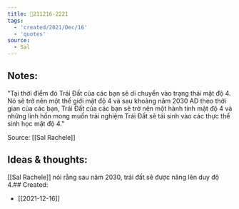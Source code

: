 ```yaml
---
title: 💬211216-2221
tags:
  - 'created/2021/Dec/16'
  - 'quotes'
source:
  - Sal 
---
```


## Notes:
"Tại thời điểm đó Trái Đất của các bạn sẽ di chuyển vào trạng thái mật độ 4. Nó sẽ trở nên một thế giới mật độ 4 và sau khoảng năm 2030 AD theo thời gian của các bạn, Trái Đất của các bạn sẽ trở nên một hành tinh mật độ 4 và những linh hồn mong muốn trải nghiệm Trái Đất sẽ tái sinh vào các thực thể sinh học mật độ 4."

Source: [[Sal Rachele]] 

## Ideas & thoughts:
[[Sal Rachele]] nói rằng sau năm 2030, trái đất sẽ được nâng lên duy độ 4.## Created:
- [[2021-12-16]]
